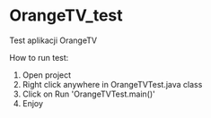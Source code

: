 # OrangeTV_test
Test aplikacji OrangeTV

How to run test:
1. Open project
2. Right click anywhere in OrangeTVTest.java class
3. Click on Run 'OrangeTVTest.main()'
4. Enjoy
